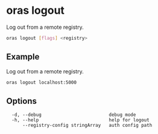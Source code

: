 # oras logout

Log out from a remote registry.

```bash
oras logout [flags] <registry>
```

## Example

Log out from a remote registry.

```bash
oras logout localhost:5000
```

## Options

```
  -d, --debug                         debug mode
  -h, --help                          help for logout
      --registry-config stringArray   auth config path
```
